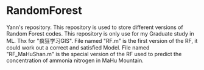 # RandomForest
Yann's repository.
This repository is used to store different versions of Random Forest codes.
This repository is only use for my Graduate study in ML.
Thx for "疯狂学习GIS".
File named "RF.m" is the first version of the RF, it could work out a correct and satisfied Model.
File named "RF_MaHuShan.m" is the special version of the RF used to predict the concentration of ammonia nitrogen in MaHu Mountain.
